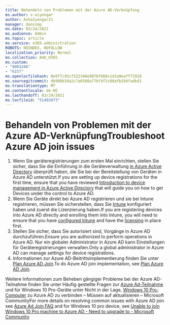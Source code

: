 ```yaml
---
title: Behandeln von Problemen mit der Azure AD-Verknüpfung
ms.author: v-aiyengar
author: AshaIyengar21
manager: dansimp
ms.date: 03/24/2021
ms.audience: Admin
ms.topic: article
ms.service: o365-administration
ROBOTS: NOINDEX, NOFOLLOW
localization_priority: Normal
ms.collection: Adm_O365
ms.custom:
- "9003246"
- "6157"
ms.openlocfilehash: 0e9f7c95cf522340e9976f668c1d1a9eaff71910
ms.sourcegitcommit: db908b3da2c7a6508a77bf4f2c80afb294fadbd1
ms.translationtype: MT
ms.contentlocale: de-DE
ms.lasthandoff: 03/29/2021
ms.locfileid: "51403873"
---
```

# <a name="troubleshoot-azure-ad-join-issues"></a><span data-ttu-id="d41d1-102">Behandeln von Problemen mit der Azure AD-Verknüpfung</span><span class="sxs-lookup"><span data-stu-id="d41d1-102">Troubleshoot Azure AD join issues</span></span>

1. <span data-ttu-id="d41d1-103">Wenn Sie geräteregistrierungen zum ersten Mal einrichten, stellen Sie sicher, dass Sie die Einführung in die Geräteverwaltung [in Azure Active Directory](https://docs.microsoft.com/azure/active-directory/devices/overview) überprüft haben, die Sie bei der Bereitstellung von Geräten in Azure AD unterstützt.</span><span class="sxs-lookup"><span data-stu-id="d41d1-103">If you are setting up device registrations for the first time, ensure that you have reviewed [Introduction to device management in Azure Active Directory](https://docs.microsoft.com/azure/active-directory/devices/overview) that will guide you on how to get Devices under the control to Azure AD.</span></span> 
1. <span data-ttu-id="d41d1-104">Wenn Sie Geräte direkt bei Azure AD registrieren und sie bei Intune registrieren, müssen Sie [](https://docs.microsoft.com/mem/intune/fundamentals/licenses-assign) sicherstellen, dass Sie [Intune](https://docs.microsoft.com/mem/intune/enrollment/device-enrollment) konfiguriert haben und zuerst die Lizenzierung haben.</span><span class="sxs-lookup"><span data-stu-id="d41d1-104">If you are registering devices into Azure AD directly and enrolling them into Intune, you will need to ensure that you have [configured Intune](https://docs.microsoft.com/mem/intune/enrollment/device-enrollment) and have the [licensing](https://docs.microsoft.com/mem/intune/fundamentals/licenses-assign) in place first.</span></span>
1. <span data-ttu-id="d41d1-105">Stellen Sie sicher, dass Sie autorisiert sind, Vorgänge in Azure AD durchzuführen.</span><span class="sxs-lookup"><span data-stu-id="d41d1-105">Ensure you are authorized to perform operations in Azure AD.</span></span> <span data-ttu-id="d41d1-106">Nur ein globaler Administrator in Azure AD kann Einstellungen für Geräteregistrierungen verwalten.</span><span class="sxs-lookup"><span data-stu-id="d41d1-106">Only a global administrator in Azure AD can manage settings for device registrations.</span></span>
1. <span data-ttu-id="d41d1-107">Informationen zur Azure AD-Beitrittsimplementierung finden Sie unter [Plan Azure AD Join](https://docs.microsoft.com/azure/active-directory/devices/azureadjoin-plan).</span><span class="sxs-lookup"><span data-stu-id="d41d1-107">To do Azure AD join implementation, see [Plan Azure AD Join](https://docs.microsoft.com/azure/active-directory/devices/azureadjoin-plan).</span></span>

<span data-ttu-id="d41d1-108">Weitere Informationen zum Beheben gängiger Probleme bei der Azure AD-Teilnahme finden Sie unter Häufig gestellte Fragen zur [Azure Ad-Teilnahme](https://docs.microsoft.com/azure/active-directory/devices/faq#azure-ad-join-faq) und für Windows 10 Pro-Geräte unter Nicht in der Lage, [Windows 10 Pro-Computer](https://answers.microsoft.com/en-us/msoffice/forum/msoffice_install-mso_win10-mso_365hp/unable-to-join-windows-10-pro-machine-to-azure-ad/abb1ca7d-b317-45ec-a628-e1c10eae2900) zu Azure AD zu verbinden – Müssen auf aktualisieren – Microsoft Community</span><span class="sxs-lookup"><span data-stu-id="d41d1-108">For more details on resolving  common issues with Azure AD join see [Azure Ad Join FAQ](https://docs.microsoft.com/azure/active-directory/devices/faq#azure-ad-join-faq) and for Windows 10 pro device, see [Unable to join Windows 10 Pro machine to Azure AD - Need to upgrade to - Microsoft Community](https://answers.microsoft.com/en-us/msoffice/forum/msoffice_install-mso_win10-mso_365hp/unable-to-join-windows-10-pro-machine-to-azure-ad/abb1ca7d-b317-45ec-a628-e1c10eae2900)</span></span>
